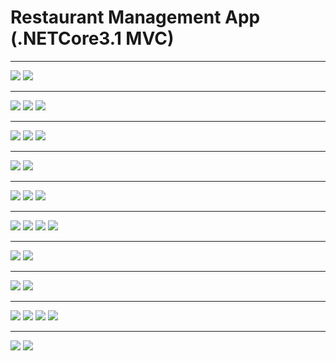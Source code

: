 # Restaurant Management App (.NETCore3.1 MVC)


<hr />
<img src="./Images/home.png">
<img src="./Images/logIn.png">

<hr/>
<img src="./Images/insertPerson.png">
<img src="./Images/editPerson.png">
<img src="./Images/viewPersons.png">

<hr/>
<img src="./Images/insertDiningTable.png">
<img src="./Images/editDiningTable.png">
<img src="./Images/viewDiningTables.png">

<hr/>
<img src="./Images/insertFoodType.png">
<img src="./Images/viewFoodTypes.png">

<hr/>
<img src="./Images/insertFood.png">
<img src="./Images/editFood.png">
<img src="./Images/viewFoods.png">

<hr/>
<img src="./Images/insertOrder.png">
<img src="./Images/editOrderDetail.png">
<img src="./Images/orderDetail.png">
<img src="./Images/orderDetails.png">

<hr/>
<img src="./Images/searchOrder.png">
<img src="./Images/noOrderError.png">

<hr/>
<img src="./Images/viewActiveOrder.png">
<img src="./Images/editOrder.png">

<hr/>
<img src="./Images/searchBill.png">
<img src="./Images/billDetails.png">
<img src="./Images/beforePay.png">
<img src="./Images/afterPay.png">


<hr />
<img src="./Images/viewAllOrders.png">
<img src="./Images/viewAllOrderDetails.png">



